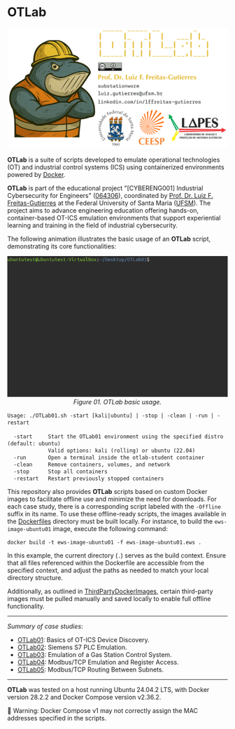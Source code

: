 # OTLab

![](OTLab-MainHeader.png "OTLab")

**OTLab** is a suite of scripts developed to emulate operational technologies (OT) and industrial control systems (ICS) using containerized environments powered by [Docker](https://www.docker.com/).

**OTLab** is part of the educational project "[CYBERENG001] Industrial Cybersecurity for Engineers" ([064306](https://portal.ufsm.br/projetos/publico/projetos/view.html?idProjeto=426877)), coordinated by [Prof. Dr. Luiz F. Freitas-Gutierres](https://www.linkedin.com/in/lffreitas-gutierres/) at the Federal University of Santa Maria ([UFSM](https://www.ufsm.br/)). The project aims to advance engineering education offering hands-on, container-based OT-ICS emulation environments that support experiential learning and training in the field of industrial cybersecurity.

The following animation illustrates the basic usage of an **OTLab** script, demonstrating its core functionalities:

<p align="center">
  <img src="OTLab-Usage.gif" title="OTLab basic usage">
  <br>
  <em>Figure 01. OTLab basic usage.</em>
</p>

```
Usage: ./OTLab01.sh -start [kali|ubuntu] | -stop | -clean | -run | -restart

  -start     Start the OTLab01 environment using the specified distro (default: ubuntu)
             Valid options: kali (rolling) or ubuntu (22.04)
  -run       Open a terminal inside the otlab-student container
  -clean     Remove containers, volumes, and network
  -stop      Stop all containers
  -restart   Restart previously stopped containers
```

This repository also provides **OTLab** scripts based on custom Docker images to facilitate offline use and minimize the need for downloads. For each case study, there is a corresponding script labeled with the `-Offline` suffix in its name. To use these offline-ready scripts, the images available in the [Dockerfiles](https://github.com/substationworm/OTLab/tree/main/Dockerfiles) directory must be built locally. For instance, to build the `ews-image-ubuntu01` image, execute the following command:

```
docker build -t ews-image-ubuntu01 -f ews-image-ubuntu01.ews .
```

In this example, the current directory (`.`) serves as the build context. Ensure that all files referenced within the Dockerfile are accessible from the specified context, and adjust the paths as needed to match your local directory structure.

Additionally, as outlined in [ThirdPartyDockerImages](https://github.com/substationworm/OTLab/blob/main/Dockerfiles/ThirdPartyDockerImages.md), certain third-party images must be pulled manually and saved locally to enable full offline functionality.

---

*Summary of case studies*:

- [OTLab01](https://github.com/substationworm/OTLab/tree/main/OTLab01): Basics of OT-ICS Device Discovery.
- [OTLab02](https://github.com/substationworm/OTLab/tree/main/OTLab02): Siemens S7 PLC Emulation.
- [OTLab03](https://github.com/substationworm/OTLab/tree/main/OTLab03): Emulation of a Gas Station Control System.
- [OTLab04](https://github.com/substationworm/OTLab/tree/main/OTLab04): Modbus/TCP Emulation and Register Access.
- [OTLab05](https://github.com/substationworm/OTLab/tree/main/OTLab05): Modbus/TCP Routing Between Subnets.

---

**OTLab** was tested on a host running Ubuntu 24.04.2 LTS, with Docker version 28.2.2 and Docker Compose version v2.36.2.

🚨 Warning: Docker Compose v1 may not correctly assign the MAC addresses specified in the scripts.